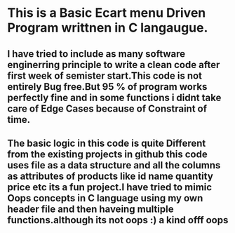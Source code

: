 <h1>
  This is a Basic Ecart menu Driven Program writtnen in C langaugue.
</h1>
<p>
<h2>
I have tried to include as many  software enginerring principle to write a clean code after first week of semister start.This code is not entirely Bug free.But 95 % of program works perfectly fine and in some functions i didnt take care of Edge Cases because of Constraint of time.
</h2>  
  </p>
<p>
  <h2>
The basic logic in this code is quite Different from the existing projects in github this  code uses file as a  data structure and all the columns as attributes of products like id name quantity price etc its a fun project.I have tried to mimic Oops concepts in C language using my own header file and then haveing multiple functions.although its not oops :) a kind offf oops
    
  </h2>  
</p>
